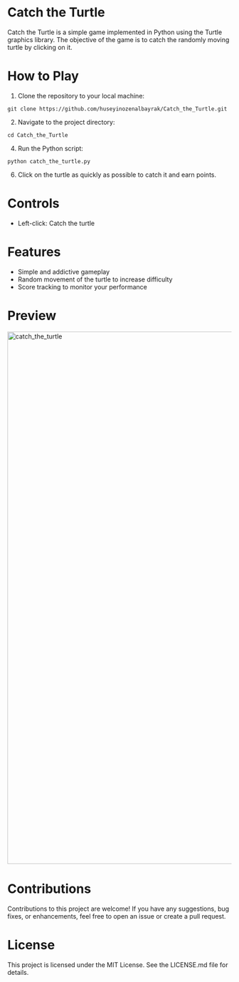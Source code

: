 # Catch the Turtle

Catch the Turtle is a simple game implemented in Python using the Turtle graphics library. The objective of the game is to catch the randomly moving turtle by clicking on it.

# How to Play
1. Clone the repository to your local machine:
```
git clone https://github.com/huseyinozenalbayrak/Catch_the_Turtle.git
```
2. Navigate to the project directory:
```
cd Catch_the_Turtle
```
4. Run the Python script:
```
python catch_the_turtle.py
```
6. Click on the turtle as quickly as possible to catch it and earn points.

# Controls
- Left-click: Catch the turtle

# Features
- Simple and addictive gameplay
- Random movement of the turtle to increase difficulty
- Score tracking to monitor your performance

# Preview
<img width="1195" alt="catch_the_turtle" src="https://github.com/huseyinozenalbayrak/Catch_the_Turtle/assets/135959878/1a1aa1d4-dceb-4dec-a022-55c95c9642f9">

# Contributions
Contributions to this project are welcome! If you have any suggestions, bug fixes, or enhancements, feel free to open an issue or create a pull request.

# License
This project is licensed under the MIT License. See the LICENSE.md file for details.
